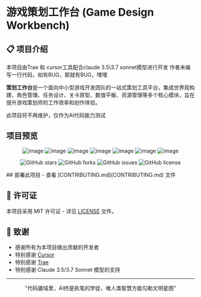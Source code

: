 # 游戏策划工作台 (Game Design Workbench)

## 📋 项目介绍
本项目由Trae 和 cursor工具配合claude 3.5\3.7 sonnet模型进行开发
作者未编写一行代码，如有BUG，那就有BUG，嘿嘿

**策划工作台**是一个面向中小型游戏开发团队的一站式策划工具平台，集成世界观构建、角色管理、任务设计、关卡原型、数值平衡、资源管理等多个核心模块，旨在提升游戏策划师的工作效率和创作体验。

此项目将不再维护，仅作为AI代码能力测试

## 项目预览
<div align="center">
  
![image](https://github.com/user-attachments/assets/3c6044e0-b13f-498f-8edb-5b6b7039d142)
![image](https://github.com/user-attachments/assets/d8dcad50-1a29-4a4b-aadb-f0ac3237ec22)
![image](https://github.com/user-attachments/assets/e71882e9-311f-44ed-9ed1-a8274154b279)
![image](https://github.com/user-attachments/assets/d9e81818-e208-4179-98e5-d974e0d16537)
![image](https://github.com/user-attachments/assets/f78725b3-2d21-413e-ab27-e75aa54100fd)
![image](https://github.com/user-attachments/assets/a07d95d4-3392-485d-91af-354569024225)
![image](https://github.com/user-attachments/assets/04a71cb8-0627-4b05-8c21-e6f2e6bb2e51)

</div>

<div align="center">
  
  ![GitHub stars](https://img.shields.io/github/stars/yourusername/game-design-workbench?style=social)
  ![GitHub forks](https://img.shields.io/github/forks/yourusername/game-design-workbench?style=social)
  ![GitHub issues](https://img.shields.io/github/issues/yourusername/game-design-workbench)
  ![GitHub license](https://img.shields.io/github/license/yourusername/game-design-workbench)
  
</div>
## 部署此项目
- 查看 [CONTRIBUTING.md](CONTRIBUTING.md) 文件

## 📄 许可证

本项目采用 MIT 许可证 - 详见 [LICENSE](LICENSE) 文件。

## 🙏 致谢

- 感谢所有为本项目做出贡献的开发者
- 特别感谢 [Cursor](https://cursor.sh/)
- 特别感谢 [Trae](https://www.trae.ai/)
- 特别感谢 Claude 3.5/3.7 Sonnet 模型的支持
---

<p align="center">
  "代码疆域里，AI终是执笔的学徒，唯人类智慧方能勾勒文明星图"
</p>
